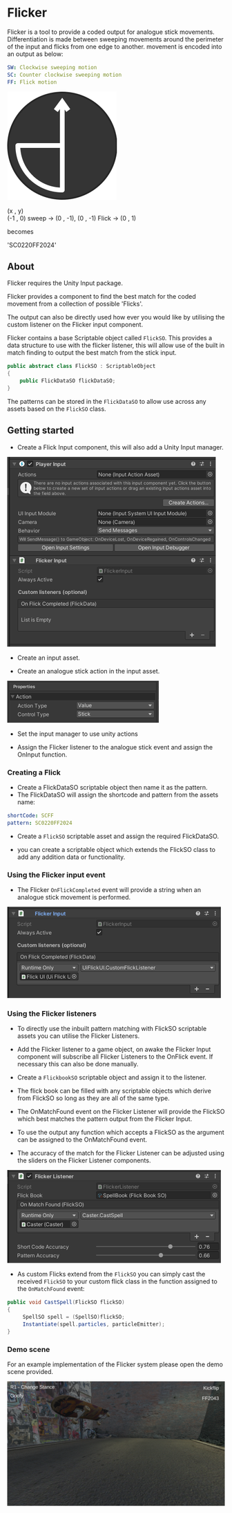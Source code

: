 # Flicker

Flicker is a tool to provide a coded output for analogue stick movements. Differentiation is made between sweeping movements around the perimeter of the input and flicks from one edge to another. movement is encoded into an output as below:
```yaml
SW: Clockwise sweeping motion
SC: Counter clockwise sweeping motion
FF: Flick motion
```

![flick example](./Demo/Assets/Demo/Images/Flick%20Icons/Flick%2017.png)

(x , y) </br>
(-1 , 0) sweep -> (0 , -1), (0 , -1) Flick -> (0 , 1) </br>

becomes </br>

'SC0220FF2024'

## About
Flicker requires the Unity Input package.

Flicker provides a component to find the best match for the coded movement from a collection of possible 'Flicks'.

The output can also be directly used how ever you would like by utilising the custom listener on the Flicker input component.

Flicker contains a base Scriptable object called ```FlickSO```. This provides a data structure to use with the flicker listener, this will allow use of the built in match finding to output the best match from the stick input.

```c#
public abstract class FlickSO : ScriptableObject
{
    public FlickDataSO flickDataSO;
}
```

The patterns can be stored in the ```FlickDataSO``` to allow use across any assets based on the ```FlickSO``` class.

## Getting started
- Create a Flick Input component, this will also add a Unity Input manager.

![screenshot-1](./Assets/screentshot-1.PNG)

- Create an input asset.

- Create an analogue stick action in the input asset.

![screenshot-4](./Assets/screentshot-4.PNG)

- Set the input manager to use unity actions

- Assign the Flicker listener to the analogue stick event and assign the OnInput function.

### Creating a Flick

- Create a FlickDataSO scriptable object then name it as the pattern.
- The FlickDataSO will assign the  shortcode and pattern from the assets name:

```yaml
shortCode: SCFF
pattern: SC0220FF2024
```

- Create a ```FlickSO``` scriptable asset and assign the required FlickDataSO.

- you can create a scriptable object which extends the FlickSO class to add any addition data or functionality.

### Using the Flicker input event

- The Flicker ```OnFlickCompleted``` event will provide a string when an analogue stick movement is performed.

![screenshot-3](./Assets/screenshot-3.PNG)

### Using the Flicker listeners
- To directly use the inbuilt pattern matching with FlickSO scriptable assets you can utilise the Flicker Listeners.

- Add the Flicker listener to a game object, on awake the Flicker Input component will subscribe all Flicker Listeners to the OnFlick event. If necessary this can also be done manually.

- Create a ```FlickbookSO``` scriptable object and assign it to the listener.

- The flick book can be filled with any scriptable objects which derive from FlickSO so long as they are all of the same type.

- The OnMatchFound event on the Flicker Listener will provide the FlickSO which best matches the pattern output from the Flicker Input.

- To use the output any function which accepts a FlickSO as the argument can be assigned to the OnMatchFound event.

- The accuracy of the match for the Flicker Listener can be adjusted using the sliders on the Flicker Listener components.

![screenshot-2](./Assets/Screenshot-2.PNG)

- As custom Flicks extend from the ```FlickSO``` you can simply cast the received ```FlickSO``` to your custom flick class in the function assigned to the ```OnMatchFound``` event:

```c#
public void CastSpell(FlickSO flickSO)
{
     SpellSO spell = (SpellSO)flickSO;
     Instantiate(spell.particles, particleEmitter);
}
```


### Demo scene
For an example implementation of the Flicker system please open the demo scene provided.

![demo](./Assets/demo.PNG)

